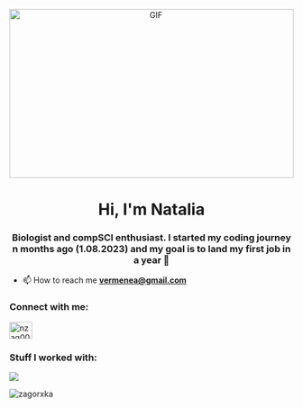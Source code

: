 <p  align="center">
  <img src="https://media1.tenor.com/m/mGgWY8RkgYMAAAAC/hello-world.gif" alt="GIF" width="100%" height="300px" style="border:0;">
</p>


<h1 align="center">Hi, I'm Natalia</h1>
<h3 align="center">Biologist and compSCI enthusiast. I started my coding journey n months ago (1.08.2023) and my goal is to land my first job in a year 🚀</h3>

- 📫 How to reach me **vermenea@gmail.com**

<h3 align="left">Connect with me:</h3>
<p align="left">
<a href="https://linkedin.com/in/nzag00" target="blank"><img align="center" src="https://raw.githubusercontent.com/rahuldkjain/github-profile-readme-generator/master/src/images/icons/Social/linked-in-alt.svg" alt="nzag00" height="30" width="40" /></a>
</p>

<h3 align="left">Stuff I worked with:</h3>


<p align="left">
  <a href="https://skillicons.dev">
    <img src="https://skillicons.dev/icons?i=html,css,js,react,ts,nodejs,sass,bootstrap,git,gulp,vite,stackoverflow,figma" />
  </a>
</p>
 


<p><img align="center" src="https://github-readme-stats.vercel.app/api/top-langs?username=vermenea&show_icons=true&locale=en&layout=compact" alt="zagorxka" /></p>

